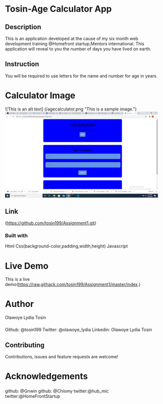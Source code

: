  # Tosin-Age Calculator App 
## Description
This is an application developed at the cause of my six month web development training @Homefront startup,Mentors international.
 This application will reveal to you the number of days you have lived on earth.
## Instruction
You will be required to use letters for the name and number for age in years.

# Calculator Image
![This is an alt text] (/agecalculator.png "This is a sample image.")
![This is an alt text](/agecalculator.png "This is a sample image.")

## Link
(https://github.com/tosin199/Assignment1.git)

### Built with
Html
Css(background-color,padding,width,height)
Javascript

# Live Demo
This is a live demo(https://raw.githack.com/tosin199/Assignment1/master/index.)
# Author
Olawoye Lydia Tosin
###
Github: @tosin199
Twitter: @olawoye_lydia
Linkedin: Olawoye Lydia Tosin

## Contributing
Contributions, issues and feature requests are welcome!

# Acknowledgements
###
github: @Gnwin
github: @Chiomy
twitter:@hub_mic
twitter:@HomeFrontStartup